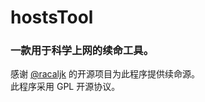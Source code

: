 # hostsTool
### 一款用于科学上网的续命工具。

感谢 <a href="https://github.com/racaljk/hosts">@racaljk</a> 的开源项目为此程序提供续命源。<br/>
此程序采用 GPL 开源协议。
